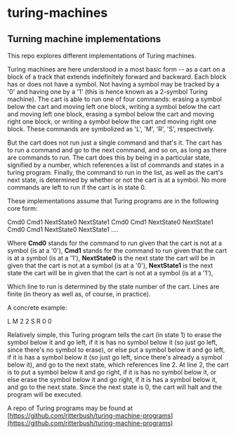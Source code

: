 # turing-machines
## Turning machine implementations

This repo explores different implementations of Turing machines.

Turing machines are here understood in a most basic form -- as a cart on a block of a track that extends indefinitely forward and backward. Each block has or does not have a symbol. Not having a symbol may be tracked by a '0' and having one by a '1' (this is hence known as a 2-symbol Turing machine). The cart is able to run one of four commands: erasing a symbol below the cart and moving left one block, writing a symbol below the cart and moving left one block, erasing a symbol below the cart and moving right one block, or writing a symbol below the cart and moving right one block. These commands are symbolized as 'L', 'M', 'R', 'S', respectively.

But the cart does not run just a single command and that's it. The cart has to run a command and go to the next command, and so on, as long as there are commands to run. The cart does this by being in a particular state, signified by a number, which references a list of commands and states in a turing program. Finally, the command to run in the list, as well as the cart's next state, is determined by whether or not the cart is at a symbol. No more commands are left to run if the cart is in state 0.

These implementations assume that Turing programs are in the following core form:

Cmd0 Cmd1 NextState0 NextState1
Cmd0 Cmd1 NextState0 NextState1
Cmd0 Cmd1 NextState0 NextState1
....

Where **Cmd0** stands for the command to run given that the cart is not at a symbol (is at a '0'),
      **Cmd1** stands for the command to run given that the cart is at a symbol (is at a '1'),
      **NextState0** is the next state the cart will be in given that the cart is not at a symbol (is at a '0'),
      **NextState1** is the next state the cart will be in given that the cart is not at a symbol (is at a '1'),

Which line to run is determined by the state number of the cart. Lines are finite (in theory as well as, of course, in practice).

A concrete example:

L M 2 2
S R 0 0

Relatively simple, this Turing program tells the cart (in state 1) to erase the symbol below it and go left, if it is has no symbol below it (so just go left, since there's no symbol to erase), or else put a symbol below it and go left, if it is has a symbol below it (so just go left, since there's already a symbol below it), and go to the next state, which references line 2. At line 2, the cart is to put a symbol below it and go right, if it is has no symbol below it, or else erase the symbol below it and go right, if it is has a symbol below it, and go to the next state. Since the next state is 0, the cart will halt and the program will be executed.

A repo of Turing programs may be found at [https://github.com/ritterbush/turing-machine-programs](https://github.com/ritterbush/turing-machine-programs)
